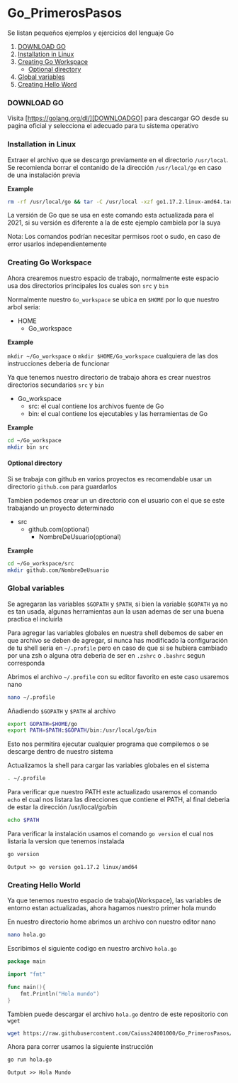 # Go_PrimerosPasos
Se listan pequeños ejemplos y ejercicios del lenguaje Go  

1. [DOWNLOAD GO](#download-go)
2. [Installation in Linux](#installation-in-linux)
3. [Creating Go Workspace](#creating-go-workspace)
    * [Optional directory](#optional-directory)
4. [Global variables](#glonal-variables)
5. [Creating Hello Word](#hello-world)

### __DOWNLOAD GO__  
Visita [https://golang.org/dl/][DOWNLOADGO] para descargar GO desde su pagina oficial y selecciona el adecuado para tu sistema operativo  


### __Installation in Linux__  
Extraer el archivo que se descargo previamente en el directorio `/usr/local`. Se recomienda borrar el contanido de la dirección `/usr/local/go` en caso de una instalación previa  

**Example**  

```bash
rm -rf /usr/local/go && tar -C /usr/local -xzf go1.17.2.linux-amd64.tar.gz
```  

La versión de Go que se usa en este comando esta actualizada para el 2021, si su versión es diferente a la de este ejemplo cambiela por la suya  

Nota: Los comandos podrían necesitar permisos root o sudo, en caso de error usarlos independientemente  


### __Creating Go Workspace__  
Ahora crearemos nuestro espacio de trabajo, normalmente este espacio usa dos directorios principales los cuales son `src` y `bin`  

Normalmente nuestro `Go_workspace` se ubica en `$HOME` por lo que nuestro arbol seria:

- HOME
    - Go_workspace

**Example**  

`mkdir ~/Go_workspace` o `mkdir $HOME/Go_workspace` cualquiera de las dos instrucciones deberia de funcionar  

Ya que tenemos nuestro directorio de trabajo ahora es crear nuestros directorios secundarios `src` y `bin`  

- Go_workspace
    - src: el cual contiene los archivos fuente de Go
    - bin: el cual contiene los ejecutables y las herramientas de Go

**Example**  

```bash
cd ~/Go_workspace
mkdir bin src
```  

#### __Optional directory__  
Si se trabaja con github en varios proyectos es recomendable usar un directorio `github.com` para guardarlos  

Tambien podemos crear un un directorio con el usuario con el que se este trabajando un proyecto determinado 

- src
    - github.com(optional) 
        - NombreDeUsuario(optional) 

**Example**  

```bash
cd ~/Go_workspace/src
mkdir github.com/NombreDeUsuario
```  

### __Global variables__  
Se agregaran las variables `$GOPATH` y `$PATH`, si bien la variable `$GOPATH` ya no es tan usada, algunas herramientas aun la usan ademas de ser una buena practica el incluirla  

Para agregar las variables globales en nuestra shell debemos de saber en que archivo se deben de agregar, si nunca has modificado la configuración de tu shell seria en `~/.profile` pero en caso de que si se hubiera cambiado por una zsh o alguna otra deberia de ser en `.zshrc` o `.bashrc` segun corresponda  

Abrimos el archivo `~/.profile` con su editor favorito en este caso usaremos nano  

```bash
nano ~/.profile
```  

Añadiendo `$GOPATH` y `$PATH` al archivo 
```bash
export GOPATH=$HOME/go
export PATH=$PATH:$GOPATH/bin:/usr/local/go/bin 
```  
Esto nos permitira ejecutar cualquier programa que compilemos o se descarge dentro de nuestro sistema  

Actualizamos la shell para cargar las variables globales en el sistema  

```bash
. ~/.profile
```

Para verificar que nuestro PATH este actualizado usaremos el comando `echo` el cual nos listara las direcciones que contiene el PATH, al final deberia de estar la dirección /usr/local/go/bin  

```bash
echo $PATH
```

Para verificar la instalación usamos el comando `go version` el cual nos listaria la version que tenemos instalada 

```bash 
go version
```  

`Output >> go version go1.17.2 linux/amd64`  

### __Creating Hello World__  

Ya que tenemos nuestro espacio de trabajo(Workspace), las variables de entorno estan actualizadas, ahora hagamos nuestro primer hola mundo  

En nuestro directorio home abrimos un archivo con nuestro editor nano  

```bash
nano hola.go
```  

Escribimos el siguiente codigo en nuestro archivo `hola.go`  

```go
package main

import "fmt"

func main(){
    fmt.Println("Hola mundo")
}
```  

Tambien puede descargar el archivo `hola.go` dentro de este repositorio con `wget`  

```bash 
wget https://raw.githubusercontent.com/Caiuss24001000/Go_PrimerosPasos/main/hola.go
```  

Ahora para correr usamos la siguiente instrucción

```bash 
go run hola.go
```
`Output >> Hola Mundo`  

<!-- Enlaces requeridos por el Readme -->
[DOWNLOADGO]: https://golang.org/dl/